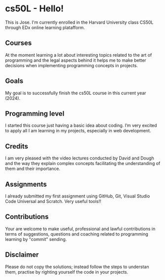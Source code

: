 # cs50L - Hello!
This is Jose. I'm currently enrolled in the Harvard University class CS50L through EDx online learning platafform.

## Courses
At the moment learning a lot about interesting topics related to the art of programming and the legal aspects behind it helps me to make better decisions when implementing programming concepts in projects.

## Goals
My goal is to successfully finish the cs50L course in this current year (2024).

## Programming level
I started this course just having a basic idea about coding. I’m very excited to apply all I am learning in my projects, especially in web development.

## Credits
I am very pleased with the video lectures conducted by David and Dough and the way they explain complex concepts facilitating the understanding of them and their importance.

## Assignments
I already submitted my first assignment using GitHub, Git, Visual Studio Code Universal and Scratch. Very useful tools!!

## Contributions
Your are welcome to make useful, professional and lawful contributions in terms of suggestions, questions and coaching related to programming learning by "commit" sending.

## Disclaimer
Please do not copy the solutions; instead follow the steps to understan them, practise by righting yourself the code in your projects.
